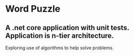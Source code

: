 # Word Puzzle

## A .net core application with unit tests. Application is n-tier architecture.
Exploring use of algorithms to help solve problems.
